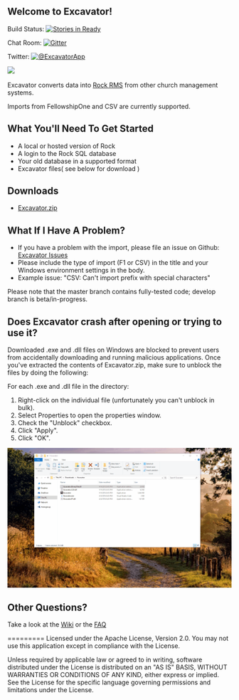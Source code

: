 ## Welcome to Excavator!

Build Status: [![Stories in Ready](https://badge.waffle.io/newspring/excavator.png?label=ready&title=Ready)](https://waffle.io/newspring/excavator)

Chat Room: [![Gitter](https://badges.gitter.im/Join%20Chat.svg)](https://gitter.im/NewSpring/Excavator?utm_source=badge&utm_medium=badge&utm_campaign=pr-badge&utm_content=badge)

Twitter: [![@ExcavatorApp](http://i.imgur.com/7mMQxUt.png)](https://twitter.com/ExcavatorApp)

![](https://raw.githubusercontent.com/wiki/newspring/excavator/images/excavator.jpg)

Excavator converts data into [Rock RMS](http://www.rockrms.com/) from other church management systems.

Imports from FellowshipOne and CSV are currently supported.

## What You'll Need To Get Started

- A local or hosted version of Rock
- A login to the Rock SQL database
- Your old database in a supported format
- Excavator files( see below for download )

## Downloads
- [Excavator.zip](https://github.com/NewSpring/Excavator/raw/master/Excavator.zip)

## What If I Have A Problem?
- If you have a problem with the import, please file an issue on Github: [Excavator Issues](https://github.com/NewSpring/Excavator/issues)
- Please include the type of import (F1 or CSV) in the title and your Windows environment settings in the body.
- Example issue: "CSV: Can't import prefix with special characters"

Please note that the master branch contains fully-tested code; develop branch is beta/in-progress.

## Does Excavator crash after opening or trying to use it?

Downloaded .exe and .dll files on Windows are blocked to prevent users from accidentally downloading and running malicious applications. Once you've extracted the contents of Excavator.zip, make sure to unblock the files by doing the following:

For each .exe and .dll file in the directory:
1. Right-click on the individual file (unfortunately you can't unblock in bulk).
2. Select Properties to open the properties window.
3. Check the "Unblock" checkbox.
4. Click "Apply".
5. Click "OK".

![Unblock each file in the directory.](/UnblockTutorialAnimation.gif?raw=true "Optional Title")

## Other Questions?
Take a look at the [Wiki](https://github.com/NewSpring/Excavator/wiki) or the [FAQ](https://github.com/NewSpring/Excavator/wiki/Frequently-Asked-Questions)

=========
Licensed under the Apache License, Version 2.0. You may not use this application except in compliance with the License.

Unless required by applicable law or agreed to in writing, software distributed under the License is distributed on an "AS IS" BASIS, WITHOUT WARRANTIES OR CONDITIONS OF ANY KIND, either express or implied. See the License for the specific language governing permissions and limitations under the License.
